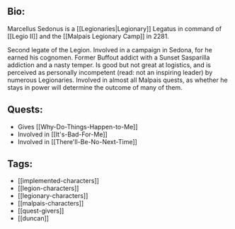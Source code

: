 ## Bio:

Marcellus Sedonus is a [[Legionaries|Legionary]] Legatus in command of [[Legio II]] and the [[Malpais Legionary Camp]] in 2281.

Second legate of the Legion. Involved in a campaign in Sedona, for he earned his cognomen. Former Buffout addict with a Sunset Sasparilla addiction and a nasty temper. Is good but not great at logistics, and is perceived as personally incompetent (read: not an inspiring leader) by numerous Legionaries. Involved in almost all Malpais quests, as whether he stays in power will determine the outcome of many of them.

## Quests:

- Gives [[Why-Do-Things-Happen-to-Me]]
- Involved in [[It's-Bad-For-Me]]
- Involved in [[There'll-Be-No-Next-Time]]

## Tags:

- [[implemented-characters]]
- [[legion-characters]]
- [[legionary-characters]]
- [[malpais-characters]]
- [[quest-givers]]
- [[duncan]]